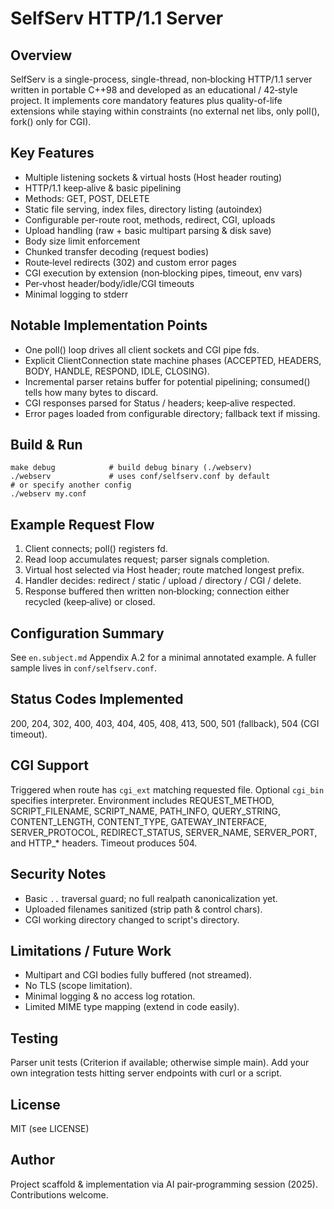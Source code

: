 SelfServ HTTP/1.1 Server
========================

Overview
--------
SelfServ is a single-process, single-thread, non‑blocking HTTP/1.1 server written in portable C++98 and developed as an educational / 42‑style project. It implements core mandatory features plus quality-of-life extensions while staying within constraints (no external net libs, only poll(), fork() only for CGI).

Key Features
------------
- Multiple listening sockets & virtual hosts (Host header routing)
- HTTP/1.1 keep‑alive & basic pipelining
- Methods: GET, POST, DELETE
- Static file serving, index files, directory listing (autoindex)
- Configurable per-route root, methods, redirect, CGI, uploads
- Upload handling (raw + basic multipart parsing & disk save)
- Body size limit enforcement
- Chunked transfer decoding (request bodies)
- Route‑level redirects (302) and custom error pages
- CGI execution by extension (non‑blocking pipes, timeout, env vars)
- Per‑vhost header/body/idle/CGI timeouts
- Minimal logging to stderr

Notable Implementation Points
-----------------------------
- One poll() loop drives all client sockets and CGI pipe fds.
- Explicit ClientConnection state machine phases (ACCEPTED, HEADERS, BODY, HANDLE, RESPOND, IDLE, CLOSING).
- Incremental parser retains buffer for potential pipelining; consumed() tells how many bytes to discard.
- CGI responses parsed for Status / headers; keep‑alive respected.
- Error pages loaded from configurable directory; fallback text if missing.

Build & Run
-----------
```
make debug            # build debug binary (./webserv)
./webserv             # uses conf/selfserv.conf by default
# or specify another config
./webserv my.conf
```

Example Request Flow
--------------------
1. Client connects; poll() registers fd.
2. Read loop accumulates request; parser signals completion.
3. Virtual host selected via Host header; route matched longest prefix.
4. Handler decides: redirect / static / upload / directory / CGI / delete.
5. Response buffered then written non‑blocking; connection either recycled (keep‑alive) or closed.

Configuration Summary
---------------------
See `en.subject.md` Appendix A.2 for a minimal annotated example. A fuller sample lives in `conf/selfserv.conf`.

Status Codes Implemented
------------------------
200, 204, 302, 400, 403, 404, 405, 408, 413, 500, 501 (fallback), 504 (CGI timeout).

CGI Support
-----------
Triggered when route has `cgi_ext` matching requested file. Optional `cgi_bin` specifies interpreter. Environment includes REQUEST_METHOD, SCRIPT_FILENAME, SCRIPT_NAME, PATH_INFO, QUERY_STRING, CONTENT_LENGTH, CONTENT_TYPE, GATEWAY_INTERFACE, SERVER_PROTOCOL, REDIRECT_STATUS, SERVER_NAME, SERVER_PORT, and HTTP_* headers. Timeout produces 504.

Security Notes
--------------
- Basic `..` traversal guard; no full realpath canonicalization yet.
- Uploaded filenames sanitized (strip path & control chars).
- CGI working directory changed to script's directory.

Limitations / Future Work
-------------------------
- Multipart and CGI bodies fully buffered (not streamed).
- No TLS (scope limitation).
- Minimal logging & no access log rotation.
- Limited MIME type mapping (extend in code easily).

Testing
-------
Parser unit tests (Criterion if available; otherwise simple main). Add your own integration tests hitting server endpoints with curl or a script.

License
-------
MIT (see LICENSE)

Author
------
Project scaffold & implementation via AI pair‑programming session (2025). Contributions welcome.


